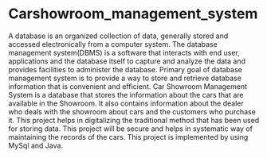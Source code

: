 # Carshowroom_management_system
A database is an organized collection of data, generally stored and accessed electronically from a 
computer system. The database management system(DBMS) is a software that interacts with end 
user, applications and the database itself to capture and analyze the data and provides facilities to 
administer the database. Primary goal of database management system is to provide a way to store 
and retrieve database information that is convenient and efficient.
Car Showroom Management System is a database that stores the information about the cars that are 
available in the Showroom. It also contains information about the dealer who deals with the 
showroom about cars and the customers who purchase it.
This project helps in digitalizing the traditional method that has been used for storing data. This 
project will be secure and helps in systematic way of maintaining the records of the cars.
This project is implemented by using MySql and Java.
